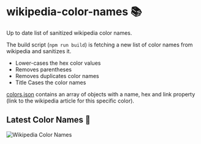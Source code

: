 # wikipedia-color-names 📚

Up to date list of sanitized wikipedia color names.

The build script (`npm run build`) is fetching a new list of color names 
from wikipedia and sanitizes it. 

- Lower-cases the hex color values
- Removes parentheses 
- Removes duplicates color names
- Title Cases the color names

[colors.json](colors.json) contains an array of objects with a name, hex and link property 
(link to the wikipedia article for this specific color). 

## Latest Color Names 🔖

![Wikipedia Color Names](colors.svg "List of wikipedia colors")
